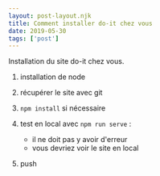 ```yaml
---
layout: post-layout.njk 
title: Comment installer do-it chez vous
date: 2019-05-30
tags: ['post']
---
```


<!-- résumé : début -->
Installation du site do-it chez vous.
<!-- résumé : fin -->

1. installation de node
2. récupérer le site avec git
3. `npm install` si nécessaire
4. test en local avec `npm run serve` :
   * il ne doit pas y avoir d'erreur
   * vous devriez voir le site en local

5. push
